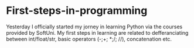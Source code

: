 # First-steps-in-programming
Yesterday I officially started my jorney in learning Python via the courses provided by SoftUni. My first steps in learning are related to defferanciating between int/float/str, basic operators (-;+; *;/; //), concatenation etc. 
